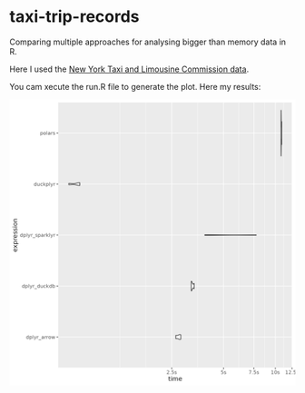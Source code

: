 # taxi-trip-records

Comparing multiple approaches for analysing bigger than memory data in R.

Here I used the [New York Taxi and Limousine Commission data](https://www.nyc.gov/site/tlc/about/tlc-trip-record-data.page).

You cam xecute the run.R file to generate the plot. Here my results:

![](output/2024-05-17.png)
